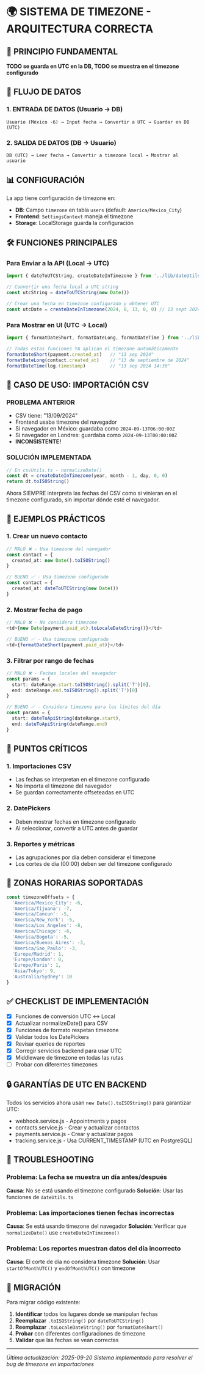 # 🌍 SISTEMA DE TIMEZONE - ARQUITECTURA CORRECTA

## 🎯 PRINCIPIO FUNDAMENTAL
**TODO se guarda en UTC en la DB, TODO se muestra en el timezone configurado**

## 🔄 FLUJO DE DATOS

### 1. ENTRADA DE DATOS (Usuario → DB)
```
Usuario (México -6) → Input fecha → Convertir a UTC → Guardar en DB (UTC)
```

### 2. SALIDA DE DATOS (DB → Usuario)
```
DB (UTC) → Leer fecha → Convertir a timezone local → Mostrar al usuario
```

## 📊 CONFIGURACIÓN

La app tiene configuración de timezone en:
- **DB**: Campo `timezone` en tabla `users` (default: `America/Mexico_City`)
- **Frontend**: `SettingsContext` maneja el timezone
- **Storage**: LocalStorage guarda la configuración

## 🛠️ FUNCIONES PRINCIPALES

### Para Enviar a la API (Local → UTC)

```typescript
import { dateToUTCString, createDateInTimezone } from '../lib/dateUtils'

// Convertir una fecha local a UTC string
const utcString = dateToUTCString(new Date())

// Crear una fecha en timezone configurado y obtener UTC
const utcDate = createDateInTimezone(2024, 8, 13, 0, 0) // 13 sept 2024 00:00 en timezone config
```

### Para Mostrar en UI (UTC → Local)

```typescript
import { formatDateShort, formatDateLong, formatDateTime } from '../lib/dateUtils'

// Todas estas funciones YA aplican el timezone automáticamente
formatDateShort(payment.created_at)   // "13 sep 2024"
formatDateLong(contact.created_at)    // "13 de septiembre de 2024"
formatDateTime(log.timestamp)         // "13 sep 2024 14:30"
```

## 🎯 CASO DE USO: IMPORTACIÓN CSV

### PROBLEMA ANTERIOR
- CSV tiene: "13/09/2024"
- Frontend usaba timezone del navegador
- Si navegador en México: guardaba como `2024-09-13T06:00:00Z`
- Si navegador en Londres: guardaba como `2024-09-13T00:00:00Z`
- **INCONSISTENTE!**

### SOLUCIÓN IMPLEMENTADA
```typescript
// En csvUtils.ts - normalizeDate()
const dt = createDateInTimezone(year, month - 1, day, 0, 0)
return dt.toISOString()
```

Ahora SIEMPRE interpreta las fechas del CSV como si vinieran en el timezone configurado, sin importar dónde esté el navegador.

## 📝 EJEMPLOS PRÁCTICOS

### 1. Crear un nuevo contacto
```typescript
// MALO ❌ - Usa timezone del navegador
const contact = {
  created_at: new Date().toISOString()
}

// BUENO ✅ - Usa timezone configurado
const contact = {
  created_at: dateToUTCString(new Date())
}
```

### 2. Mostrar fecha de pago
```typescript
// MALO ❌ - No considera timezone
<td>{new Date(payment.paid_at).toLocaleDateString()}</td>

// BUENO ✅ - Usa timezone configurado
<td>{formatDateShort(payment.paid_at)}</td>
```

### 3. Filtrar por rango de fechas
```typescript
// MALO ❌ - Fechas locales del navegador
const params = {
  start: dateRange.start.toISOString().split('T')[0],
  end: dateRange.end.toISOString().split('T')[0]
}

// BUENO ✅ - Considera timezone para los límites del día
const params = {
  start: dateToApiString(dateRange.start),
  end: dateToApiString(dateRange.end)
}
```

## 🚨 PUNTOS CRÍTICOS

### 1. Importaciones CSV
- Las fechas se interpretan en el timezone configurado
- No importa el timezone del navegador
- Se guardan correctamente offseteadas en UTC

### 2. DatePickers
- Deben mostrar fechas en timezone configurado
- Al seleccionar, convertir a UTC antes de guardar

### 3. Reportes y métricas
- Las agrupaciones por día deben considerar el timezone
- Los cortes de día (00:00) deben ser del timezone configurado

## 🔧 ZONAS HORARIAS SOPORTADAS

```javascript
const timezoneOffsets = {
  'America/Mexico_City': -6,
  'America/Tijuana': -7,
  'America/Cancun': -5,
  'America/New_York': -5,
  'America/Los_Angeles': -8,
  'America/Chicago': -6,
  'America/Bogota': -5,
  'America/Buenos_Aires': -3,
  'America/Sao_Paulo': -3,
  'Europe/Madrid': 1,
  'Europe/London': 0,
  'Europe/Paris': 1,
  'Asia/Tokyo': 9,
  'Australia/Sydney': 10
}
```

## ✅ CHECKLIST DE IMPLEMENTACIÓN

- [x] Funciones de conversión UTC ↔ Local
- [x] Actualizar normalizeDate() para CSV
- [x] Funciones de formato respetan timezone
- [x] Validar todos los DatePickers
- [x] Revisar queries de reportes
- [x] Corregir servicios backend para usar UTC
- [x] Middleware de timezone en todas las rutas
- [ ] Probar con diferentes timezones

## 🔒 GARANTÍAS DE UTC EN BACKEND

Todos los servicios ahora usan `new Date().toISOString()` para garantizar UTC:
- webhook.service.js - Appointments y pagos
- contacts.service.js - Crear y actualizar contactos
- payments.service.js - Crear y actualizar pagos
- tracking.service.js - Usa CURRENT_TIMESTAMP (UTC en PostgreSQL)

## 🐛 TROUBLESHOOTING

### Problema: La fecha se muestra un día antes/después
**Causa**: No se está usando el timezone configurado
**Solución**: Usar las funciones de `dateUtils.ts`

### Problema: Las importaciones tienen fechas incorrectas
**Causa**: Se está usando timezone del navegador
**Solución**: Verificar que `normalizeDate()` use `createDateInTimezone()`

### Problema: Los reportes muestran datos del día incorrecto
**Causa**: El corte de día no considera timezone
**Solución**: Usar `startOfMonthUTC()` y `endOfMonthUTC()` con timezone

## 📅 MIGRACIÓN

Para migrar código existente:

1. **Identificar** todos los lugares donde se manipulan fechas
2. **Reemplazar** `.toISOString()` por `dateToUTCString()`
3. **Reemplazar** `.toLocaleDateString()` por `formatDateShort()`
4. **Probar** con diferentes configuraciones de timezone
5. **Validar** que las fechas se vean correctas

---

*Última actualización: 2025-09-20*
*Sistema implementado para resolver el bug de timezone en importaciones*